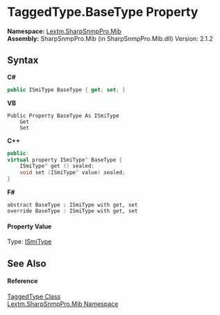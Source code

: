 # TaggedType.BaseType Property 
 

**Namespace:**&nbsp;<a href="N_Lextm_SharpSnmpPro_Mib">Lextm.SharpSnmpPro.Mib</a><br />**Assembly:**&nbsp;SharpSnmpPro.Mib (in SharpSnmpPro.Mib.dll) Version: 2.1.2

## Syntax

**C#**<br />
``` C#
public ISmiType BaseType { get; set; }
```

**VB**<br />
``` VB
Public Property BaseType As ISmiType
	Get
	Set
```

**C++**<br />
``` C++
public:
virtual property ISmiType^ BaseType {
	ISmiType^ get () sealed;
	void set (ISmiType^ value) sealed;
}
```

**F#**<br />
``` F#
abstract BaseType : ISmiType with get, set
override BaseType : ISmiType with get, set
```


#### Property Value
Type: <a href="T_Lextm_SharpSnmpPro_Mib_ISmiType">ISmiType</a>

## See Also


#### Reference
<a href="T_Lextm_SharpSnmpPro_Mib_TaggedType">TaggedType Class</a><br /><a href="N_Lextm_SharpSnmpPro_Mib">Lextm.SharpSnmpPro.Mib Namespace</a><br />